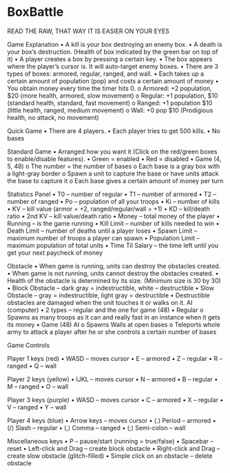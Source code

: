 # BoxBattle
READ THE RAW, THAT WAY IT IS EASIER ON YOUR EYES

Game Explanation
•	A kill is your box destroying an enemy box.
•	A death is your box’s destruction. (Health of box indicated by the green bar on top of it)
•	A player creates a box by pressing a certain key.
•	The box appears where the player’s cursor is. It will auto-target enemy boxes.
•	There are 3 types of boxes: armored, regular, ranged, and wall.
•	Each takes up a certain amount of population (pop) and costs a certain amount of money
•	You obtain money every time the timer hits 0. 
  o	Armored: +2 population, $20 (more health, armored, slow movement)
  o	Regular: +1 population, $10 (standard health, standard, fast movement)
  o	Ranged: +1 population $10 (little health, ranged, medium movement)
  o	Wall: +0 pop $10 (Prodigious health, no attack, no movement) 

Quick Game
•	There are 4 players.
•	Each player tries to get 500 kills.
•	No bases

Standard Game
•	Arranged how you want it (Click on the red/green boxes to enable/disable features).
•	Green = enabled
•	Red = disabled
•	Game (4, 5, 48) 
  o	The number = the number of bases
  o	Each base is a gray box with a light-gray border
  o	Spawn a unit to capture the base or have units attack the base to capture it
  o	Each base gives a certain amount of money per turn

Statistics Panel
•	T0 – number of regular
•	T1 – number of armored
•	T2 – number of ranged
•	Po – population of all your troops
•	Ki – number of kills
•	KV – kill value (armor = +2, ranged/regular/wall = +1)
•	KD – kill/death ratio
•	2nd KV – kill value/death ratio
•	Money – total money of the player
•	Running – is the game running
•	Kill Limit – number of kills needed to win
•	Death Limit – number of deaths until a player loses
•	Spawn Limit – maximum number of troops a player can spawn
•	Population Limit – maximum population of total units
•	Time Til Salary – the time left until you get your next paycheck of money

Obstacle
•	When game is running, units can destroy the obstacles created.
•	When game is not running, units cannot destroy the obstacles created.
•	Health of the obstacle is determined by its size. (Minimum size is 30 by 30)
•	Block Obstacle – dark gray = indestructible, white – destructible
•	Slow Obstacle – gray = indestructible, light gray = destructible
•	Destructible obstacles are damaged when the unit touches it or walks on it.
AI (computer)
•	2 types – regular and the one for game (48)
•	Regular 
  o	Spawns as many troops as it can and really fast in an instance when it gets its money
•	Game (48) AI
  o	Spawns Walls at open bases
  o	Teleports whole army to attack a player after he or she controls a certain number of bases 

Game Controls

Player 1 keys (red)
•	WASD – moves cursor
•	E – armored
•	Z – regular
•	R – ranged
•	Q – wall

Player 2 keys (yellow)
•	IJKL – moves cursor
•	N – armored
•	B – regular
•	M – ranged
•	O – wall

Player 3 keys (purple)
•	WASD – moves cursor
•	C – armored
•	X – regular
•	V – ranged
•	Y – wall

Player 4 keys (blue)
•	Arrow keys – moves cursor
•	(.) Period – armored
•	(/) Slash – regular
•	(,) Comma – ranged
•	(;) Semi-colon – wall

Miscellaneous keys
•	P – pause/start (running = true/false)
•	Spacebar – reset 
•	Left-click and Drag – create block obstacle
•	Right-click and Drag – create slow obstacle (glitch-filled)
•	Simple click on an obstacle – delete obstacle
